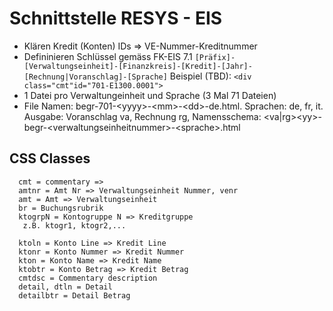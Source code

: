 # Schnittstelle RESYS - EIS

* Klären Kredit (Konten) IDs => VE-Nummer-Kreditnummer
* Defininieren Schlüssel gemäss FK-EIS 7.1  `[Präfix]-[Verwaltungseinheit]-[Finanzkreis]-[Kredit]-[Jahr]-[Rechnung|Voranschlag]-[Sprache]` Beispiel (TBD): `<div class="cmt"id="701-E1300.0001">`
* 1 Datei pro Verwaltungeinheit und Sprache (3 Mal 71 Dateien)
* File Namen: begr-701-&lt;yyyy&gt;-&lt;mm&gt;-&lt;dd&gt;-de.html. Sprachen: de, fr, it. Ausgabe: Voranschlag va, Rechnung rg, Namensschema: &lt;va|rg&gt;&lt;yy&gt;-begr-&lt;verwaltungseinheitnummer&gt;-&lt;sprache>.html 

## CSS Classes

      cmt = commentary => 
      amtnr = Amt Nr => Verwaltungseinheit Nummer, venr
      amt = Amt => Verwaltungseinheit
      br = Buchungsrubrik
      ktogrpN = Kontogruppe N => Kreditgruppe
       z.B. ktogr1, ktogr2,...
      
      ktoln = Konto Line => Kredit Line
      ktonr = Konto Nummer => Kredit Nummer
      kton = Konto Name => Kredit Name
      ktobtr = Konto Betrag => Kredit Betrag
      cmtdsc = Commentary description 
      detail, dtln = Detail
      detailbtr = Detail Betrag
